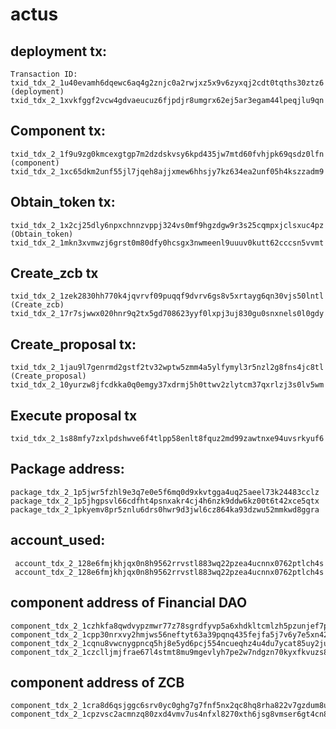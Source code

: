 # actus

## deployment tx:  
```
Transaction ID: 
txid_tdx_2_1u40evamh6dqewc6aq4g2znjc0a2rwjxz5x9v6zyxqj2cdt0tqths30ztz6 (deployment)
txid_tdx_2_1xvkfggf2vcw4gdvaeucuz6fjpdjr8umgrx62ej5ar3egam44lpeqjlu9qn
```

## Component tx:
```  
txid_tdx_2_1f9u9zg0kmcexgtgp7m2dzdskvsy6kpd435jw7mtd60fvhjpk69qsdz0lfn (component)
txid_tdx_2_1xc65dkm2unf55jl7jqeh8ajjxmew6hhsjy7kz634ea2unf05h4kszzadm9
```

## Obtain_token tx:
```  
txid_tdx_2_1x2cj25dly6npxchnnzvppj324vs0mf9hgzdgw9r3s25cqmpxjclsxuc4pz  (Obtain_token)
txid_tdx_2_1mkn3xvmwzj6grst0m80dfy0hcsgx3nwmeenl9uuuv0kutt62cccsn5vvmt
```

## Create_zcb tx
```  
txid_tdx_2_1zek2830hh770k4jqvrvf09puqqf9dvrv6gs8v5xrtayg6qn30vjs50lntl  (Create_zcb)
txid_tdx_2_17r7sjwwx020hnr9q2tx5gd708623yyf0lxpj3uj830gu0snxnels0l0gdy
```

## Create_proposal tx:
```  
txid_tdx_2_1jau9l7genrmd2gstf2tv32wptw5zmm4a5ylfymyl3r5nzl2g8fns4jc8tl  (Create_proposal)
txid_tdx_2_10yurzw8jfcdkka0q0emgy37xdrmj5h0ttwv2zlytcm37qxrlzj3s0lv5wm
```

## Execute proposal tx
```
txid_tdx_2_1s88mfy7zxlpdshwve6f4tlpp58enlt8fquz2md99zawtnxe94uvsrkyuf6
```





## Package address:
``` 
package_tdx_2_1p5jwr5fzhl9e3q7e0e5f6mq0d9xkvtgga4uq25aeel73k24483cclz
package_tdx_2_1p5jhgpsvl66cdfht4psnxakr4cj4h6nzk9ddw6kz00t6t42xce5qtx
package_tdx_2_1pkyemv8pr5znlu6drs0hwr9d3jwl6cz864ka93dzwu52mmkwd8ggra
```

## account_used:
```
 account_tdx_2_128e6fmjkhjqx0n8h9562rrvstl883wq22pzea4ucnnx0762ptlch4s
 account_tdx_2_128e6fmjkhjqx0n8h9562rrvstl883wq22pzea4ucnnx0762ptlch4s
```

## component address of Financial DAO
```
component_tdx_2_1czhkfa8qwdvypzmwr77z78sgrdfyvp5a6xhdkltcmlzh5pzunjef7p
component_tdx_2_1cpp30nrxvy2hmjws56neftyt63a39pqnq435fejfa5j7v6y7e5xn42
component_tdx_2_1cqnu8vwcnygpncq5hj8e5yd6pcj554ncueqhz4u4du7ycat85uy2ju
component_tdx_2_1czclljmjfrae67l4stmt8mu9mgevlyh7pe2w7ndgzn70kyxfkvuzs8
```

## component address of ZCB 
```
component_tdx_2_1cra8d6qsjggc6srv0yc0ghg7g7fnf5nx2qc8hq8rha822v7gzdum8u
component_tdx_2_1cpzvsc2acmnzq80zxd4vmv7us4nfxl8270xth6jsg8vmser6gt4cn8
```


